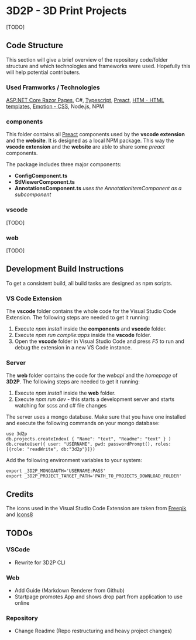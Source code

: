 # 3D2P - 3D Print Projects

[TODO]

## Code Structure

This section will give a brief overview of the repository code/folder structure and which technologies and frameworks were used.
Hopefully this will help potential contributers.

### Used Framworks / Technologies

[ASP.NET Core Razor Pages](https://docs.microsoft.com/en-us/aspnet/core/?view=aspnetcore-3.1), C#, [Typescript](https://www.typescriptlang.org/), [Preact](https://preactjs.com/), [HTM - HTML templates](https://github.com/developit/htm), [Emotion - CSS](https://emotion.sh), Node.js, NPM

### components

This folder contains all [Preact](https://preactjs.com/) components used by the **vscode extension** and the **website**.
It is designed as a local NPM package. This way the **vscode extension** and the **website** are able to share some *preact* components.

The package includes three major components:

- **ConfigComponent.ts**
- **StlViewerComponent.ts**
- **AnnotationsComponent.ts** *uses the AnnotationItemComponent as a subcomponent*

### vscode

[TODO]

### web

[TODO]

## Development Build Instructions

To get a consistent build, all build tasks are designed as npm scripts.

### VS Code Extension

The **vscode** folder contains the whole code for the Visual Studio Code Extension. The following steps are needed to get it running:

1. Execute *npm install* inside the **components** and **vscode** folder.
2. Execute *npm run compile:apps* inside the **vscode** folder.
3. Open the **vscode** folder in Visual Studio Code and press *F5* to run and debug the extension in a new VS Code instance.

### Server

The **web** folder contains the code for the *webapi* and the *homepage* of **3D2P**. The following steps are needed to get it running:

1. Execute *npm install* inside the **web** folder.
2. Execute *npm run dev* - this starts a development server and starts watching for scss and c# file changes

The server uses a mongo database. Make sure that you have one installed and execute the following commands on your mongo database:

```
use 3d2p
db.projects.createIndex( { "Name": "text", "Readme": "text" } )
db.createUser({ user: "USERNAME", pwd: passwordPrompt(), roles: [{role: "readWrite", db:"3d2p"}]})
```

Add the following environment variables to your system:

```
export _3D2P_MONGOAUTH='USERNAME:PASS'
export _3D2P_PROJECT_TARGET_PATH='PATH_TO_PROJECTS_DOWNLOAD_FOLDER'
```

## Credits

The icons used in the Visual Studio Code Extension are taken from [Freepik](https://www.flaticon.com/) and [Icons8](https://icons8.com/)

## TODOs

### VSCode
- Rewrite for 3D2P CLI

### Web
- Add Guide (Markdown Renderer from Github)
- Startpage promotes App and shows drop part from application to use online

### Repository
- Change Readme (Repo restructuring and heavy project changes)